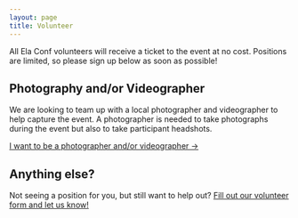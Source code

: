 ```yaml
---
layout: page
title: Volunteer
---
```



All Ela Conf volunteers will receive a ticket to the event at no cost. Positions are limited, so please sign up below as soon as possible!

## Photography and/or Videographer
We are looking to team up with a local photographer and videographer to help capture the event. A photographer is needed to take photographs during the event but also to take participant headshots.

[I want to be a photographer and/or videographer &rarr;](https://docs.google.com/forms/d/1MDbNjY1h4DCkrbrL0zmq6Gg3Q1EMpDEFn1joMIck1Zo/viewform?entry.971247222&entry.1260049317&entry.601542410&entry.648235370&entry.790087379=I+want+to+be+a+photographer/videographer+because...)

## Anything else?

Not seeing a position for you, but still want to help out? [Fill out our volunteer form and let us know!](https://docs.google.com/forms/d/1MDbNjY1h4DCkrbrL0zmq6Gg3Q1EMpDEFn1joMIck1Zo/viewform)

